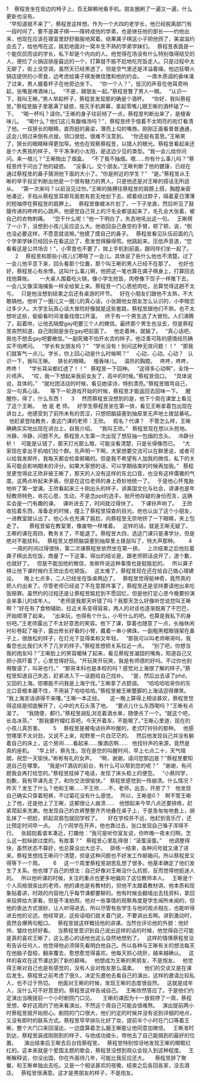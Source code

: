 1 
 
蔡程昱坐在街边的椅子上，百无聊赖地看手机。朋友圈刷了一遍又一遍，什么更新也没有。<br>
 
“早知道就不来了”，蔡程昱这样想。作为一个大四的老学长，他已经脱离部门有一段时间了，要不是龚子棋——降转成他的学弟，也是继任他的部长——约他出来，他现在应该在寝室里舒舒服服地窝着。结果龚子棋这小子把他鸽了，美滋滋约会去了，给他甩在这，尴尬地面对一窝半生不熟的学弟学妹们。
 
蔡程昱表面是一个能侃侃而谈的学长，私下却是个内向的人。他觉得在场没有什么特别值得结交的人，便捡了火锅店排座最远的一个，打算就不尴不尬地吃完饭走人。只是过程中太无聊了，街上没空调，虽然天已经黑透了，但是空气里还是洋溢着燥。他边狂嚼火锅店提供的小零食，边考虑给龚子棋发微信搅和他的约会。
 
一席木质调的香味涌了过来，男人握着杯子在他旁边坐下。
 
“你一个人？”，低沉的声音在他耳旁响起，张嘴是啤酒味儿。
 
“不是，跟朋友一起。”蔡程昱瞥了男人一眼。
 
“认识一下，我叫王晰。”男人举起杯子，蔡程昱发现那的确是个酒杯。
 
“你好，我叫蔡程昱。”蔡程昱脑子里塞满了疑惑，按灭手机屏幕，拿起零嘴儿跟王晰的酒杯碰了一下。
 
“喝一杯吗？请你。”王晰的身子往前倾了一点，蔡程昱判断出来了，是檀香味儿。
 
“喝什么？他们这儿有酸梅汤吗？”，蔡程昱终于借着不太明亮的街灯看清了他。一双狭长的眼睛，直而挺的鼻梁，薄而上勾的嘴唇。刚刚正面看普普通通，这会儿侧过来倒有点俊。领口很低，很难不注意到。
 
“你还挺有意思。”王晰笑了，狭长的眼睛眯得更加窄。他也在观察蔡程昱，以猎人的眼光。蔡程昱看起来还是个大男孩的样子，干干净净的小太阳，是这边少见的类型。“我一会儿给你问问。来一根儿？”王晰掏出了烟盒。
 
“不了我不抽烟。嗯……你有什么事儿吗？”蔡程昱终于问出了他的疑惑。
 
“没事儿，交个朋友。”王晰判断了他的健康，已经在通过蔡程昱的鼻子猜测他下面的大小了。“你是附近的学生？”
 
“是。”蔡程昱从王晰的举手投足判断出他是一个很有魅力的男人，只是他还是对王晰的搭话无所适从。
 
“第一次来吗？以前没见过你。”王晰的胳膊往蔡程昱的肩膀上搭，胸膛亲密地凑近，手指从蔡程昱耳廓背面若有若无地划下去，顺着经过脖子，隔着夏日薄薄的短袖停在蔡程昱的肩胛上。
 
蔡程昱像被冰片划了，一下子坐直，然后听见了鼓膜传递的咚咚的心跳声。他感觉自己背上的汗毛全都竖起来了，毛孔全大张着，被自己的衣物刺痛。
 
“您干什么呢！”他一下明白了，失态地吼出这一句。
 
王晰楞了一小下，没想到小孩儿反应这么大。他收回自己悬空的手臂，顿了顿，说，“倒也没必要这样，不愿意就说嘛。”他摸了摸自己的鼻子。
 
蔡程昱看见队伍前面的几个学弟学妹已经回头在看这边了，愈发觉得臊得慌。他跳起来，压低声音道，“您看看这是公共场合！”，小零食也不要了，揣上手机到前面，跟同伴们坐一起了。
 
 
 
2
 
 
蔡程昱和那些小孩儿们寒暄了一会儿，具体说了些什么他也不清楚。过了一会儿他平息下来，回头看那个位置，那个叫王晰的男人已经不在那了。
 
也好也好，蔡程昱心有余悸。这叫什么事儿啊，他把这一笔也算在龚子棋身上，打算回去找他算账。
 
 
一大桌人围着吃火锅，像小学生抢饭，肉卷像下饺子一样推下去，一会儿又像深海捕鱼一样全给架上来。蔡程昱一门心思抢肉吃，总算觉得这趟不太亏。
 
只是他没想到结束之后还有桌游的环节。
 
好在小朋友们跟他不太熟，不大敢搞他。他听了一圈儿又一圈儿的真心话，小张跟他女朋友怎么认识的，小李暗恋过多少人。大学生玩真心话大冒险好像就是这些套路，蔡程昱跟他们不熟，也不太想听这些，偷偷看时间准备找借口开溜。
 
终于有一个男生选了大冒险。人们沸腾了，起着哄，让他去隔壁gay吧要三个人的微信。最终那个男生也没去，但是蔡程昱突然知道，自己刚刚是坐在gay吧前面了。
 
他走着神，就输了。
 
“真心话吧，我也不想去gay吧要微信。”一副死猪不怕开水烫的样子。他泛善可陈的感情经历确实不怕拷问。
 
“学长有女朋友吗？”
 
“学长没有！别问这种无效问题！！”
 
“那我们就客气一点儿。学长，你上回心动是什么时候啊？”
 
 
心动，心动。心动？
 
认识一下，我叫王晰。
 
狭长的眼睛。
 
檀香味儿。
 
温热的胸膛。
 
咚咚，咚咚，咚咚！
 
 
“学长耳朵都红透了！！”
 
蔡程昱一下回神。
 
“这得多心动啊”，全场一片啧声。
 
“哎，我一下想起来我前女友了，高中的时候。”蔡程昱信口。
 
“具体说说，具体的。”
 
“就社团活动的时候，看见她读诗，特别漂亮。”蔡程昱暗骂自己，没一句真心话。
 
 
等下一轮游戏开始的时候，蔡程昱才能返回去回味一下。
 
醒醒你，得了，什么东西！
 
 
3
 
 
然而蔡程昱没想到的是，他下个周在课堂上看见了这个王晰。
 
他 是 老 师。
 
好学生蔡程昱坐在第一排，看见王晰拿着包出现在讲台上。他感受到了前所未有的苦涩，只想把脑袋塞到抽屉里无声地土拨鼠暴吼。
 
他赶紧登陆教务，查这门课的老师：王欣。
 
假名？代课？
 
不管怎么样，王晰确确实实地出现在讲台上，自我介绍。
 
“我叫王欣。”
 
蔡程昱现在想以头抢地。
 
冷静，冷静，问题不大。蔡程昱人生第一次出现了想狂抽一包烟的念头。
 
冷静分析！
 
可能是认错了，那天灯光那么暗，可能没看清楚，只是长得像而已。
 
“大家现在拿出手机咱们拉个群。先声明一下啊，大家想要交流可以在群里说，或者可以给我发邮件，我每天都会检查邮箱的。但是我不希望有人加我的微信，私下的关系可能会影响期末的评分。如果大家想的话，可以学期结束的时候再加我。”
 
蔡程昱更觉得此王欣非彼王晰了，那天的人没有这样的东北口音，也没有这样儒雅的气度。这两点听起来矛盾，但是在这位老师的身上奇妙地统一了。
 
于是他心怀鬼胎地听了第一堂课。王欣看起来三十刚出头的样子，讲美国文化与社会，讲课也是年轻教师特色，肯花心思，生动，不是念ppt的选手。抛开他存疑的身份而言，这确实会是一门有趣的课。
 
课听进去了，时间就过得快了。
 
下课铃声响了。
 
王欣收拾着东西，准备走的时候，撞上了蔡程昱探查的目光。他也认出了这个小朋友，一进教室就认出了。他心头也充满了尴尬，向蔡程昱无奈地挤了一下眼睛，夹上包走了。
 
 
蔡程昱留在教室里，像废物一样堆着。
 
这样的话，就是王晰无疑了。王晰的课在周四，教务关了，不能退了。蔡程昱大四，选这门课只是凑学分，但是绝对不能挂科。
 
蔡程昱又想把脑袋塞到抽屉里土拨鼠叫了，特大声那种。
 
 
 
4
 
 
一周的时间过得很快，第二次课蔡程昱依然坐在第一排。
 
上次结束之后他拉着龚子棋出去吃饭，商量了一下这事，得出的结论是，跟老师把话说开了，道个歉，也就好了。
 
但是不能加他的微信，发邮件说这种事情也是挺尴尬的。
 
所以龚子棋让他下课时候约王欣出去吃顿饭。
 
这太难了，蔡程昱现在还在给自己做心理建设。
 
 
晚上七点多，二人已经坐在饭桌两边了。
 
蔡程昱觉得挺神奇，竟然真的把人约出来了。尽管老师已经说了不在意那件事了，蔡程昱还是坚持要请他出来吃饭赔罪。虽然约的过程还是让蔡程昱尴尬到不愿回忆，但是他打定心思今晚要扮演会来事儿的成年人。
 
“老师是我那天听错了吗？我那天怎么好像听您说您叫王晰啊？”好在有了食物辅助，拉近关系变得容易，两人的对谈也逐渐脱离了干巴巴，开始顺滑了起来。
 
“出来玩，也得有个什么，小号什么的吧。也算是我私下的身份吧。”王老师露出了不太好意思的笑容。他下了课，穿着也随意了一点，长袖休闲衬衫卷起了袖子，露出修长好看的小臂，戴着一串小佛珠。一副粗黑框眼镜架在鼻子上，很放松的样子，在灯光下显得柔和又年轻。
 
“那我可以叫老师晰哥吗，我看您也比我们大不了几岁的样子。”蔡程昱想把关系拉近一点。
 
“别了吧，你想当我的炮友吗？”王晰脸上的笑容暧昧了起来，看见蔡程昱凝固的嘴角，知道自己又把小孩吓着了，心里觉得好玩。“开玩笑开玩笑，我是有师德的好吗。不过你也别用敬语了，叫哥也行。”
 
“那哥本科也是本校的吗？感觉对上海很了解的样子。”蔡程昱知道自己失态，赶紧进入下一话题给自己找补。
 
“是，然后出去读了phd，又回的上海。侬哪能不问我是上海宁伐。”王晰拿了点腔调。
 
“哈哈哈哈哥你的东北口音根本藏不住，不用装了哈哈哈哈。”蔡程昱被王晰蹩脚的上海话逗得爆笑。
 
“我上海言话讲得不来噻。”王晰一本正经。
 
 
这一晚上算得上相谈甚欢，蔡程昱觉得这结是彻底解开了，心中的大石头落了地。
 
“要点儿什么东西喝吗？”王晰有点渴了。
 
“我随便，都行。”蔡程昱胡乱浏览着酒水单，随便点了一个。“就这个吧，长岛冰茶。”
 
“那我要柠檬红茶吧，今天开着车，不能喝了。”王晰心里道，现在的小孩儿真厉害。
 
 
 
5
 
 
蔡程昱是被电话铃声吵醒的，老式叮铃铃的那种。
 
他感觉哪里不太对劲，又说不上来，视野里一片白茫茫的。
 
然后他发现自己并没有躺着自己的床上，这个房间……看起来……像酒店啊……
 
他找铃声的来源，竟然是真的座机。
 
“早上好，蔡先生。现在是您的叫醒时间，早上七点二十，天气晴朗，祝您一天愉快。”彬彬有礼的女声。
 
“啊，谢谢。请问您那边是？”蔡程昱要知道自己在哪里。
 
“我是HT酒店的前台，有什么可以帮到您的呢？”
 
“谢谢，有问题我会再打给您的。”蔡程昱挂掉了电话，发现了床头柜上的便签。
 
“小蔡同学，抱歉，我有早课先走了。和你交流很愉快。”
 
蔡程昱感觉到一阵崩溃。什么情况？昨天？发生了什么？他和王晰……不王欣……不，老师，出去，开房了？
 
他发现自己确实只穿着短裤，不过菊花没有什么感觉。
 
所以，王晰是0？
 
啊不管王晰上了他，还是他上了王晰，这都很让人崩溃……
 
他想起来今早八点还要排练，赶紧爬起来洗漱。他发现自己的衣裤整整齐齐地叠在桌子上，于是急匆匆地套上，胡乱抹了一把脸，抓起双肩包就回学校了。
 
 
好在学校并不远，他赶到音乐厅，还比预定时间早一点。
 
几个同学在开声，他也靠过去，张口发现自己嗓子浑得不行。
 
张超抱着谱本凑近，打趣他：“我可是听你室友说，你昨晚一夜未归啊。怎么这一脸纵欲过度的。有故事？”
 
蔡程昱心里乱得很：“滚蛋滚蛋。”
 
 
他调整得快，虽然状态不算好，也总算没出大岔子。
 
排练一结束，各种问号就又涌了进来。蔡程昱想找王晰问个清楚，但是这种问题也不好发工作邮箱问。所以蔡程昱又得等下一个周。
 
 
 
6
 
 
这一个周里蔡程昱胡思乱想了很多。他基本确定了他们发生了关系。他也理了自己的想法：自己好像对王晰没什么抗拒，反而觉得他挺迷人的。
 
所以他听课的时候，关注的重点也更多地偏向了这位教师本人。
 
王晰是个个人风格很突出的老师，他的课也是有教材的，但他不太跟着教材讲。他本质和现象贴着讲，时政的内容他几乎每节课都要聊的。他有时候会翻墙出去找资料，拿回来投屏给大家看，但是不准拍照。他对一些事情的观察角度是学生闻所未闻的，但他的表达方式很妙，让人听得进去，所以尽管有些学生与他的观点相左，也能听得进去他的论述。他经常说，这些话咱们就关着门说，不要讲出去啊。讲到激动时，竟然会爆两句粗口。
 
蔡程昱就这样概括他的讲课。当然也评论他的外貌：他好帅，皱纹也好好看。
 
当蔡程昱意识到自己说出这样的话的时候，他觉得自己可能是真的喜欢王晰了，这么恶心的话他也这么自然地想到了。
 
这样的情愫蔡程昱没有告诉任何人，他觉得他必须得先看明白他自己。所以各种与王晰有关的想法每天在他脑子盘桓，翻来覆去，愈想愈觉得喜欢。他每天抓心挠肝，越来越确认。
 
这样的喜欢在这节课达到了新的巅峰。
 
他想成为王晰的男朋友，不是炮友。
 
他觉得王晰对自己也是有感觉的，没有人会对炮友那么温柔。
 
 
他们的交谈又是在课后发生。蔡程昱之前考虑了很久，决定先邀他去看自己的演出，这样的邀请比较私人，也不过于热切。
 
他面对王晰的时候，发现王晰的态度很自然。
 
这就是成年人，没什么可不好意思的。蔡程昱这样告诫自己。
 
王晰欣然答应了。于是他们约定演出当晚提前一个小时剧院门口见。
 
 
王晰的课因为十一放假停了一周，蔡程昱想，幸好这周约了他来看演出，不然这个周自己可能会很难熬。
 
演出提前两小时蔡程昱就开始担心。剧院的门口很大，他们约定的时候并没有说到详细的地点，又没有即时的联系方式。蔡程昱早早排队化好了妆，提前半个小时在门口等着王晰，整个大门口来回溜达，一边盘算着怎么磨王晰能让他同意加微信。
 
王晰准时到达，蔡程昱装成刚刚到的样子，与他成功接头，带他去了自己能搞到的最好的位置。
 
 
演出结束后王晰去后台找蔡程昱。
 
蔡程昱特别惊讶地发现王晰的眼眶红红的。这本来就是个爱国主题的歌会，蔡程昱没想到观众会投入到这种程度。
 
王晰解释说，你没出国，你在外面待几年，可能比我反应还大。
 
 
蔡程昱辞了聚餐，和王晰单独出去吃。又是一个相谈甚欢的夜晚，结束之后各回各家，没去酒店。
 
蔡程昱很满意。这才是男朋友的样子，不是炮友。
